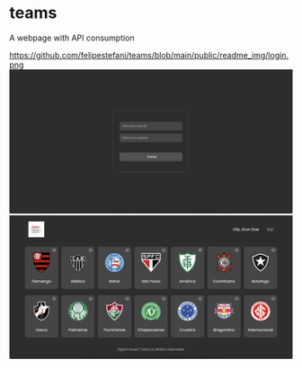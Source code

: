 # teams
A webpage with API consumption

https://github.com/felipestefani/teams/blob/main/public/readme_img/login.png
![alt text](https://github.com/felipestefani/teams/blob/main/public/readme_img/login.png)
![alt text](https://github.com/felipestefani/teams/blob/main/public/readme_img/home.png)
